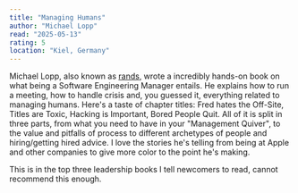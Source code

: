 ```yaml
---
title: "Managing Humans"
author: "Michael Lopp"
read: "2025-05-13"
rating: 5
location: "Kiel, Germany"
---
```


Michael Lopp, also known as [rands](https://randsinrepose.com), wrote a incredibly hands-on book on what being a Software Engineering Manager entails.
He explains how to run a meeting, how to handle crisis and, you guessed it, everything related to managing humans.
Here's a taste of chapter titles: Fred hates the Off-Site, Titles are Toxic, Hacking is Important, Bored People Quit.
All of it is split in three parts, from what you need to have in your "Management Quiver", to the value and pitfalls of process to different archetypes of people and hiring/getting hired advice.
I love the stories he's telling from being at Apple and other companies to give more color to the point he's making.

This is in the top three leadership books I tell newcomers to read, cannot recommend this enough.
